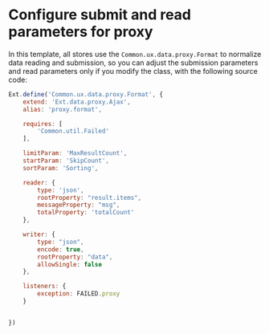 # Configure submit and read parameters for proxy

In this template, all stores use the `Common.ux.data.proxy.Format` to normalize data reading and submission, so you can adjust the submission parameters and read parameters only if you modify the class, with the following source code:
```javascript
Ext.define('Common.ux.data.proxy.Format', {
    extend: 'Ext.data.proxy.Ajax',
    alias: 'proxy.format',

    requires: [
        'Common.util.Failed'
    ],

    limitParam: 'MaxResultCount',
    startParam: 'SkipCount', 
    sortParam: 'Sorting',

    reader: {
        type: 'json',
        rootProperty: "result.items",
        messageProperty: "msg",
        totalProperty: 'totalCount'
    },

    writer: {
        type: "json",
        encode: true,
        rootProperty: "data",
        allowSingle: false
    },

    listeners: {
        exception: FAILED.proxy
    }


})
```

